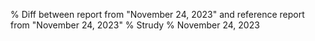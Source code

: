 % Diff between report from "November 24, 2023" and reference report from "November 24, 2023"
% Strudy
% November 24, 2023


